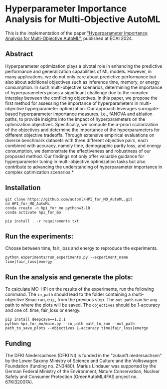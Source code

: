# Hyperparameter Importance Analysis for Multi-Objective AutoML
This is the implementation of the paper ["Hyperparameter Importance Analysis for Multi-Objective AutoML"](https://arxiv.org/abs/2405.07640), published at ECAI 2024.

## Abstract
Hyperparameter optimization plays a pivotal role in enhancing the predictive performance and generalization capabilities of ML models. However, in many applications, we do not only care about predictive performance but also about additional objectives such as inference time, memory, or energy consumption. In such multi-objective scenarios, determining the importance of hyperparameters poses a significant challenge due to the complex interplay between the conflicting objectives. In this paper, we propose the first method for assessing the importance of hyperparameters in multi-objective hyperparameter optimization. Our approach leverages surrogate-based hyperparameter importance measures, i.e., fANOVA and ablation paths, to provide insights into the impact of hyperparameters on the optimization objectives. Specifically, we compute the a-priori scalarization of the objectives and determine the importance of the hyperparameters for different objective tradeoffs. Through extensive empirical evaluations on diverse benchmark datasets with three different objective pairs, each combined with accuracy, namely time, demographic parity loss, and energy consumption, we demonstrate the effectiveness and robustness of our proposed method. Our findings not only offer valuable guidance for hyperparameter tuning in multi-objective optimization tasks but also contribute to advancing the understanding of hyperparameter importance in complex optimization scenarios.*

## Installation
```
git clone https://github.com/automl/HPI_for_MO_AutoML.git
cd HPI_for_MO_AutoML
conda create -n hpi_for_mo python=3.10
conda activate hpi_for_mo

pip install . -r requirements.txt
```

## Run the experiments:
Choose between time, fair_loss and energy to reproduce the experiments.
```
python experiments/run_experiments.py --experiment_name time|fair_loss|energy
```
## Run the analysis and generate the plots:
To calculate MO-HPI on the results of the experiments, run the following command. The ```in_path``` should lead to the folder containing a multi-objective Smac run, e.g., from the previous step. The ```out_path``` can be any path to where the plots will be saved. The ```objectives``` should be 1-accuracy and one of: time, fair_loss or energy. 

```
pip install deepcave==1.2.1
python hpi_for_mo/main.py --in_path path_to_run --out_path path_to_save_plots --objectives 1-accuracy time|fair_loss|energy
```

## Funding
The DFKI Niedersachsen (DFKI NI) is funded in the "zukunft.niedersachsen" by the Lower Saxony Ministry of Science and Culture and the Volkswagen Foundation (funding no. ZN3480). Marius Lindauer was supported by the German Federal Ministry of the Environment, Nature Conservation, Nuclear Safety and Consumer Protection (GreenAutoML4FAS project no. 67KI32007A).
